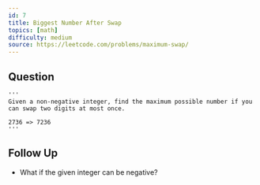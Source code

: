 ```yaml
---
id: 7
title: Biggest Number After Swap
topics: [math]
difficulty: medium
source: https://leetcode.com/problems/maximum-swap/
---
```


## Question

```
'''
Given a non-negative integer, find the maximum possible number if you can swap two digits at most once.

2736 => 7236
'''
```

## Follow Up

* What if the given integer can be negative?

